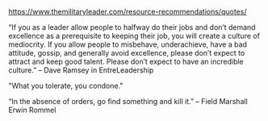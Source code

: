 https://www.themilitaryleader.com/resource-recommendations/quotes/

“If you as a leader allow people to halfway do their jobs and don’t demand excellence as a prerequisite to keeping their job, you will create a culture of mediocrity. If you allow people to misbehave, underachieve, have a bad attitude, gossip, and generally avoid excellence, please don’t expect to attract and keep good talent. Please don’t expect to have an incredible culture.”
– Dave Ramsey in EntreLeadership

"What you tolerate, you condone."

“In the absence of orders, go find something and kill it.”
– Field Marshall Erwin Rommel
